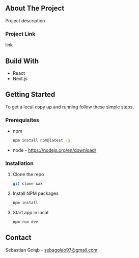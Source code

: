 <!-- ABOUT THE PROJECT -->

## About The Project

Project description

### Project Link

link

<!-- BUILD WITH -->

## Build With

<ul>
  <li>React</li>
  <li>Next.js</li>
</ul>

<!-- GETTING STARTED -->

## Getting Started

To get a local copy up and running follow these simple steps.

### Prerequisites

-  npm

   ```sh
   npm install npm@latest -g
   ```

-  node - https://nodejs.org/en/download/

### Installation

1. Clone the repo
   ```sh
   git clone xxx
   ```
2. Install NPM packages

   ```sh
   npm install
   ```

3. Start app in local
   ```sh
   npm run dev
   ```

<!-- CONTACT -->

## Contact

Sebastian Gołąb - sebagolab97@gmail.com

